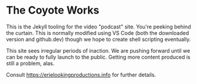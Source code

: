 The Coyote Works
=================

This is the Jekyll tooling for the video "podcast" site.  You're peeking behind the curtain.  This is normally modified using VS Code (both the downloaded version and github.dev) though we hope to create shell scripting eventually.

This site sees irregular periods of inaction.  We are pushing forward until we can be ready to fully launch to the public.  Getting more content produced is still a problem, alas.

Consult <https://erielookingproductions.info> for further details.
